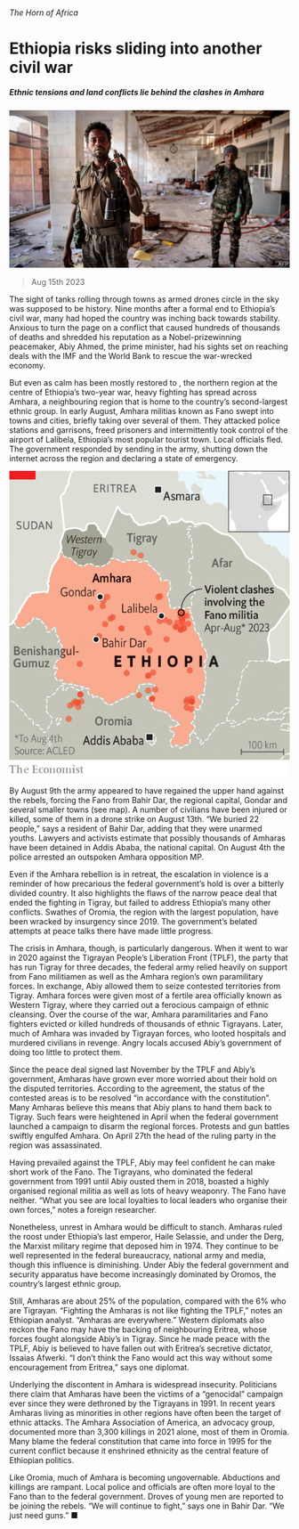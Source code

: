 ###### The Horn of Africa

# Ethiopia risks sliding into another civil war 

##### Ethnic tensions and land conflicts lie behind the clashes in Amhara 

![image](images/20230819_MAP003.jpg) 

> Aug 15th 2023 

The sight of tanks rolling through towns as armed drones circle in the sky was supposed to be history. Nine months after a formal end to Ethiopia’s civil war, many had hoped the country was inching back towards stability. Anxious to turn the page on a conflict that caused hundreds of thousands of deaths and shredded his reputation as a Nobel-prizewinning peacemaker, Abiy Ahmed, the prime minister, had his sights set on reaching deals with the IMF and the World Bank to rescue the war-wrecked economy. 

But even as calm has been mostly restored to , the northern region at the centre of Ethiopia’s two-year war, heavy fighting has spread across Amhara, a neighbouring region that is home to the country’s second-largest ethnic group. In early August, Amhara militias known as Fano swept into towns and cities, briefly taking over several of them. They attacked police stations and garrisons, freed prisoners and intermittently took control of the airport of Lalibela, Ethiopia’s most popular tourist town. Local officials fled. The government responded by sending in the army, shutting down the internet across the region and declaring a state of emergency. 

![image](images/20230819_MAM970.png) 


By August 9th the army appeared to have regained the upper hand against the rebels, forcing the Fano from Bahir Dar, the regional capital, Gondar and several smaller towns (see map). A number of civilians have been injured or killed, some of them in a drone strike on August 13th. “We buried 22 people,” says a resident of Bahir Dar, adding that they were unarmed youths. Lawyers and activists estimate that possibly thousands of Amharas have been detained in Addis Ababa, the national capital. On August 4th the police arrested an outspoken Amhara opposition MP. 

Even if the Amhara rebellion is in retreat, the escalation in violence is a reminder of how precarious the federal government’s hold is over a bitterly divided country. It also highlights the flaws of the narrow peace deal that ended the fighting in Tigray, but failed to address Ethiopia’s many other conflicts. Swathes of Oromia, the region with the largest population, have been wracked by insurgency since 2019. The government’s belated attempts at peace talks there have made little progress.

The crisis in Amhara, though, is particularly dangerous. When it went to war in 2020 against the Tigrayan People’s Liberation Front (TPLF), the party that has run Tigray for three decades, the federal army relied heavily on support from Fano militiamen as well as the Amhara region’s own paramilitary forces. In exchange, Abiy allowed them to seize contested territories from Tigray. Amhara forces were given most of a fertile area officially known as Western Tigray, where they carried out a ferocious campaign of ethnic cleansing. Over the course of the war, Amhara paramilitaries and Fano fighters evicted or killed hundreds of thousands of ethnic Tigrayans. Later, much of Amhara was invaded by Tigrayan forces, who looted hospitals and murdered civilians in revenge. Angry locals accused Abiy’s government of doing too little to protect them.

Since the peace deal signed last November by the TPLF and Abiy’s government, Amharas have grown ever more worried about their hold on the disputed territories. According to the agreement, the status of the contested areas is to be resolved “in accordance with the constitution”. Many Amharas believe this means that Abiy plans to hand them back to Tigray. Such fears were heightened in April when the federal government launched a campaign to disarm the regional forces. Protests and gun battles swiftly engulfed Amhara. On April 27th the head of the ruling party in the region was assassinated. 

Having prevailed against the TPLF, Abiy may feel confident he can make short work of the Fano. The Tigrayans, who dominated the federal government from 1991 until Abiy ousted them in 2018, boasted a highly organised regional militia as well as lots of heavy weaponry. The Fano have neither. “What you see are local loyalties to local leaders who organise their own forces,” notes a foreign researcher. 

Nonetheless, unrest in Amhara would be difficult to stanch. Amharas ruled the roost under Ethiopia’s last emperor, Haile Selassie, and under the Derg, the Marxist military regime that deposed him in 1974. They continue to be well represented in the federal bureaucracy, national army and media, though this influence is diminishing. Under Abiy the federal government and security apparatus have become increasingly dominated by Oromos, the country’s largest ethnic group. 

Still, Amharas are about 25% of the population, compared with the 6% who are Tigrayan. “Fighting the Amharas is not like fighting the TPLF,” notes an Ethiopian analyst. “Amharas are everywhere.” Western diplomats also reckon the Fano may have the backing of neighbouring Eritrea, whose forces fought alongside Abiy’s in Tigray. Since he made peace with the TPLF, Abiy is believed to have fallen out with Eritrea’s secretive dictator, Issaias Afwerki. “I don’t think the Fano would act this way without some encouragement from Eritrea,” says one diplomat. 

Underlying the discontent in Amhara is widespread insecurity. Politicians there claim that Amharas have been the victims of a “genocidal” campaign ever since they were dethroned by the Tigrayans in 1991. In recent years Amharas living as minorities in other regions have often been the target of ethnic attacks. The Amhara Association of America, an advocacy group, documented more than 3,300 killings in 2021 alone, most of them in Oromia. Many blame the federal constitution that came into force in 1995 for the current conflict because it enshrined ethnicity as the central feature of Ethiopian politics.

Like Oromia, much of Amhara is becoming ungovernable. Abductions and killings are rampant. Local police and officials are often more loyal to the Fano than to the federal government. Droves of young men are reported to be joining the rebels. “We will continue to fight,” says one in Bahir Dar. “We just need guns.” ■

